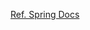 [Ref. Spring Docs](https://docs.spring.io/spring-framework/docs/current/javadoc-api/org/springframework/http/ResponseEntity.html)
